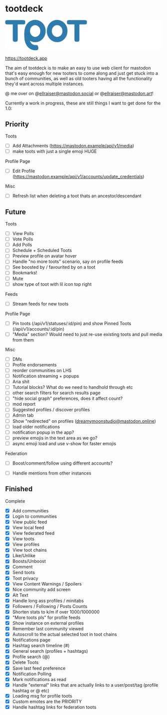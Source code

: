 # tootdeck
![tootdeck](logo.png) 

https://tootdeck.app

The aim of tootdeck is to make an easy to use web client for mastodon that's easy enough for new tooters to come along and just get stuck into a bunch of communities, as well as old tooters having all the functionality they'd want across multiple instances.

@ me over on @ellraiser@mastodon.social or @ellraiser@mastodon.art!

Currently a work in progress, these are still things I want to get done for the 1.0:

## Priority

Toots
- [ ] Add Attachments (https://mastodon.example/api/v1/media)
- [ ] make toots with just a single emoji HUGE

Profile Page
- [ ] Edit Profile (https://mastodon.example/api/v1/accounts/update_credentials)

Misc
- [ ] Refresh list when deleting a toot thats an ancestor/descendant

## Future

Toots
- [ ] View Polls
- [ ] Vote Polls
- [ ] Add Polls
- [ ] Schedule + Scheduled Toots
- [ ] Preview profile on avatar hover
- [ ] Handle "no more toots" scenario, say on profile feeds
- [ ] See boosted by / favourited by on a toot
- [ ] Bookmarks!
- [ ] Mute 
- [ ] show type of toot with lil icon top right

Feeds
- [ ] Stream feeds for new toots

Profile Page
- [ ] Pin toots (/api/v1/statuses/:id/pin) and show Pinned Toots (/api/v1/accounts/:id/pin)
- [ ] "Media" section? Would need to just re-use existing toots and pull media from them

Misc
- [ ] DMs
- [ ] Profile endorsements
- [ ] reorder communities on LHS
- [ ] Notification streaming + popups
- [ ] Aria shit
- [ ] Tutorial blocks? What do we need to handhold through etc
- [ ] other search filters for search results page
- [ ] "hide social graph" preferences, does it affect count?
- [ ] mod report
- [ ] Suggested profiles / discover profiles
- [ ] Admin tab
- [ ] Show "redirected" on profiles (dreamymoonstudio@mastodon.online)
- [ ] load older notifications
- [ ] notification popup in the app?
- [ ] preview emojis in the text area as we go?
- [ ] async emoji load and use v-show for faster emojis

Federation
- [ ] Boost/comment/follow using different accounts?
- [ ] Handle mentions from other instances


## Finished 

Complete
- [x] Add communities
- [x] Login to communities
- [x] View public feed
- [x] View local feed
- [x] View federated feed
- [x] View toots
- [x] View profiles
- [x] View toot chains
- [x] Like/Unlike
- [x] Boosts/Unboost
- [x] Comment
- [x] Send toots
- [x] Toot privacy
- [x] View Content Warnings / Spoilers
- [x] Nice community add screen
- [x] Alt Text
- [x] Handle long ass profiles / minitabs
- [x] Followers / Following / Posts Counts
- [x] Shorten stats to k/m if over 1000/1000000
- [x] "More toots pls" for profile feeds
- [x] Show instance on external profiles
- [x] Remember last community viewed
- [x] Autoscroll to the actual selected toot in toot chains
- [x] Notifications page
- [x] Hashtag search timeline (#)
- [x] General search (profiles + hashtags)
- [x] Profile search (@)
- [x] Delete Toots 
- [x] Save last feed preference
- [x] Notification Polling
- [x] Mark notifications as read
- [x] Handle "external" links that are actually links to a user/post/tag (profile hashtag or @ etc)
- [x] Loading msg for profile toots
- [x] Custom emotes are the PRIORITY
- [x] Handle hashtag links for federation toots